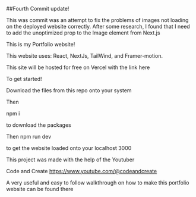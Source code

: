 ##Fourth Commit update!

This was commit was an attempt to fix the problems of images not loading on the deployed website correctly. 
After some research, I found that I need to add the unoptimized prop to the Image element from Next.js 

This is my Portfolio website!

This website uses: React, NextJs, TailWind, and Framer-motion.

This site will be hosted for free on Vercel with the link here

To get started!

Download the files from this repo onto your system

Then

npm i

to download the packages

Then
npm run dev

to get the website loaded onto your localhost 3000

This project was made with the help of the Youtuber

Code and Create
https://www.youtube.com/@codeandcreate

A very useful and easy to follow walkthrough on how to make this portfolio website can be found there
